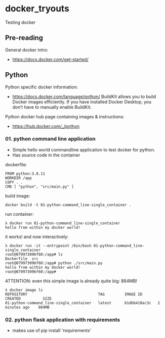 # docker_tryouts
 Testing docker

## Pre-reading
General docker intro:
- https://docs.docker.com/get-started/


## Python
Python specific docker information:
- https://docs.docker.com/language/python/
     BuildKit allows you to build Docker images efficiently. If you have installed Docker Desktop, you don’t have to manually enable BuildKit. 

Python docker hub page containing images & instructions:
- https://hub.docker.com/_/python

### 01. python command line application
- Simple hello world commandline application to test docker for python.  
- Has source code in the container

dockerfile:

    FROM python:3.8.11
    WORKDIR /app
    COPY . .
    CMD [ "python", "src/main.py" ]

build image:

    docker build -t 01-python-command_line-single_container .

run container:

    λ docker run 01-python-command_line-single_container
    hello from within my docker world!

it works! and now interactively:

    λ docker run -it --entrypoint /bin/bash 01-python-command_line-single_container
    root@079973096f60:/app# ls
    Dockerfile  src
    root@079973096f60:/app# python ./src/main.py
    hello from within my docker world!
    root@079973096f60:/app#

ATTENTION: even this simple image is already quite big: 884MB!

    λ docker image ls
    REPOSITORY                                TAG         IMAGE ID       CREATED          SIZE
    01-python-command_line-single_container   latest      b1dbb410ac3c   2 minutes ago    884MB

### 02. python flask application with requirements
- makes use of pip install 'requirements'

